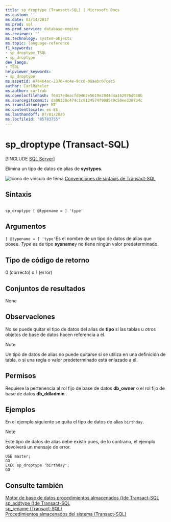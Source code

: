 ```yaml
---
title: sp_droptype (Transact-SQL) | Microsoft Docs
ms.custom: ''
ms.date: 03/14/2017
ms.prod: sql
ms.prod_service: database-engine
ms.reviewer: ''
ms.technology: system-objects
ms.topic: language-reference
f1_keywords:
- sp_droptype_TSQL
- sp_droptype
dev_langs:
- TSQL
helpviewer_keywords:
- sp_droptype
ms.assetid: e78464ac-2370-4c4e-9cc0-06aebc07cec5
author: CarlRabeler
ms.author: carlrab
ms.openlocfilehash: f6417edeacfd9462e5619e2844d4a162976d038b
ms.sourcegitcommit: da88320c474c1c9124574f90d549c50ee3387b4c
ms.translationtype: MT
ms.contentlocale: es-ES
ms.lasthandoff: 07/01/2020
ms.locfileid: "85783755"
---
```

# <a name="sp_droptype-transact-sql"></a>sp_droptype (Transact-SQL)
[!INCLUDE [SQL Server](../../includes/applies-to-version/sqlserver.md)]

  Elimina un tipo de datos de alias de **systypes**.  
  
 ![Icono de vínculo de tema](../../database-engine/configure-windows/media/topic-link.gif "Icono de vínculo de tema") [Convenciones de sintaxis de Transact-SQL](../../t-sql/language-elements/transact-sql-syntax-conventions-transact-sql.md)  
  
## <a name="syntax"></a>Sintaxis  
  
```  
  
sp_droptype [ @typename = ] 'type'  
```  
  
## <a name="arguments"></a>Argumentos  
`[ @typename = ] 'type'`Es el nombre de un tipo de datos de alias que posee. *Type* es de tipo **sysname**y no tiene ningún valor predeterminado.  
  
## <a name="return-code-type"></a>Tipo de código de retorno  
 0 (correcto) o 1 (error)  
  
## <a name="result-sets"></a>Conjuntos de resultados  
 None  
  
## <a name="remarks"></a>Observaciones  
 No se puede quitar el tipo de datos del alias de **tipo** si las tablas u otros objetos de base de datos hacen referencia a él.  
  
> [!NOTE]  
>  Un tipo de datos de alias no puede quitarse si se utiliza en una definición de tabla, o si una regla o valor predeterminado está enlazado a él.  
  
## <a name="permissions"></a>Permisos  
 Requiere la pertenencia al rol fijo de base de datos **db_owner** o el rol fijo de base de datos **db_ddladmin** .  
  
## <a name="examples"></a>Ejemplos  
 En el ejemplo siguiente se quita el tipo de datos de alias `birthday`.  
  
> [!NOTE]  
>  Este tipo de datos de alias debe existir pues, de lo contrario, el ejemplo devolverá un mensaje de error.  
  
```  
USE master;  
GO  
EXEC sp_droptype 'birthday';  
GO  
```  
  
## <a name="see-also"></a>Consulte también  
 [Motor de base de datos procedimientos almacenados &#40;&#41;de Transact-SQL](../../relational-databases/system-stored-procedures/database-engine-stored-procedures-transact-sql.md)   
 [sp_addtype &#40;&#41;de Transact-SQL](../../relational-databases/system-stored-procedures/sp-addtype-transact-sql.md)   
 [sp_rename &#40;Transact-SQL&#41;](../../relational-databases/system-stored-procedures/sp-rename-transact-sql.md)   
 [Procedimientos almacenados del sistema &#40;Transact-SQL&#41;](../../relational-databases/system-stored-procedures/system-stored-procedures-transact-sql.md)  
  
  

